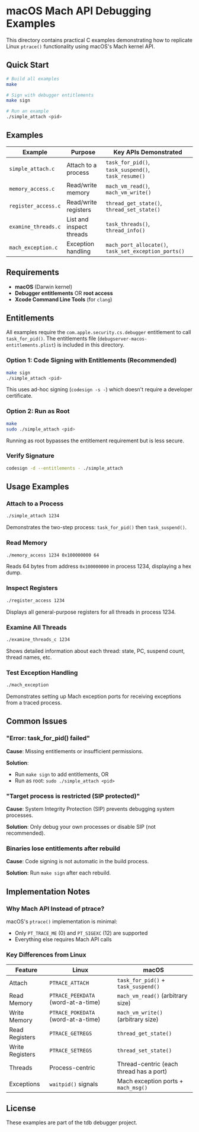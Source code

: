 # macOS Mach API Debugging Examples

This directory contains practical C examples demonstrating how to replicate Linux `ptrace()` functionality using macOS's Mach kernel API.

## Quick Start

```bash
# Build all examples
make

# Sign with debugger entitlements
make sign

# Run an example
./simple_attach <pid>
```

## Examples

| Example | Purpose | Key APIs Demonstrated |
|---------|---------|----------------------|
| `simple_attach.c` | Attach to a process | `task_for_pid()`, `task_suspend()`, `task_resume()` |
| `memory_access.c` | Read/write memory | `mach_vm_read()`, `mach_vm_write()` |
| `register_access.c` | Read/write registers | `thread_get_state()`, `thread_set_state()` |
| `examine_threads.c` | List and inspect threads | `task_threads()`, `thread_info()` |
| `mach_exception.c` | Exception handling | `mach_port_allocate()`, `task_set_exception_ports()` |

## Requirements

- **macOS** (Darwin kernel)
- **Debugger entitlements** OR **root access**
- **Xcode Command Line Tools** (for `clang`)

## Entitlements

All examples require the `com.apple.security.cs.debugger` entitlement to call `task_for_pid()`. The entitlements file (`debugserver-macos-entitlements.plist`) is included in this directory.

### Option 1: Code Signing with Entitlements (Recommended)

```bash
make sign
./simple_attach <pid>
```

This uses ad-hoc signing (`codesign -s -`) which doesn't require a developer certificate.

### Option 2: Run as Root

```bash
make
sudo ./simple_attach <pid>
```

Running as root bypasses the entitlement requirement but is less secure.

### Verify Signature

```bash
codesign -d --entitlements - ./simple_attach
```

## Usage Examples

### Attach to a Process

```bash
./simple_attach 1234
```

Demonstrates the two-step process: `task_for_pid()` then `task_suspend()`.

### Read Memory

```bash
./memory_access 1234 0x100000000 64
```

Reads 64 bytes from address `0x100000000` in process 1234, displaying a hex dump.

### Inspect Registers

```bash
./register_access 1234
```

Displays all general-purpose registers for all threads in process 1234.

### Examine All Threads

```bash
./examine_threads_c 1234
```

Shows detailed information about each thread: state, PC, suspend count, thread names, etc.

### Test Exception Handling

```bash
./mach_exception
```

Demonstrates setting up Mach exception ports for receiving exceptions from a traced process.

## Common Issues

### "Error: task_for_pid() failed"

**Cause**: Missing entitlements or insufficient permissions.

**Solution**:
- Run `make sign` to add entitlements, OR
- Run as root: `sudo ./simple_attach <pid>`

### "Target process is restricted (SIP protected)"

**Cause**: System Integrity Protection (SIP) prevents debugging system processes.

**Solution**: Only debug your own processes or disable SIP (not recommended).

### Binaries lose entitlements after rebuild

**Cause**: Code signing is not automatic in the build process.

**Solution**: Run `make sign` after each rebuild.

## Implementation Notes

### Why Mach API Instead of ptrace?

macOS's `ptrace()` implementation is minimal:
- Only `PT_TRACE_ME` (0) and `PT_SIGEXC` (12) are supported
- Everything else requires Mach API calls

### Key Differences from Linux

| Feature         | Linux                              | macOS                                   |
|-----------------|------------------------------------|-----------------------------------------|
| Attach          | `PTRACE_ATTACH`                    | `task_for_pid()` + `task_suspend()`     |
| Read Memory     | `PTRACE_PEEKDATA` (word-at-a-time) | `mach_vm_read()` (arbitrary size)       |
| Write Memory    | `PTRACE_POKEDATA` (word-at-a-time) | `mach_vm_write()` (arbitrary size)      |
| Read Registers  | `PTRACE_GETREGS`                   | `thread_get_state()`                    |
| Write Registers | `PTRACE_SETREGS`                   | `thread_set_state()`                    |
| Threads         | Process-centric                    | Thread-centric (each thread has a port) |
| Exceptions      | `waitpid()` signals                | Mach exception ports + `mach_msg()`     |

## License

These examples are part of the tdb debugger project.
